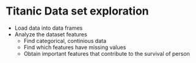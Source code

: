# Titanic Data set exploration
* Load data into data frames
* Analyze the dataset features 
    * Find categorical, continious data
    * Find which features have missing values
    * Obtain important features that contribute to the survival of person

